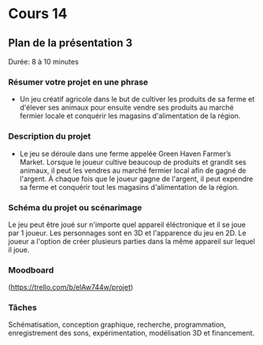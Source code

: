 # Cours 14
## Plan de la présentation 3
Durée: 8 à 10 minutes

### Résumer votre projet en une phrase
- Un jeu créatif agricole dans le but de cultiver les produits de sa ferme et d'élever ses animaux pour ensuite vendre ses produits au marché fermier locale et conquérir les magasins d'alimentation de la région.

### Description du projet 
- Le jeu se déroule dans une ferme appelée Green Haven Farmer’s Market. Lorsque le joueur cultive beaucoup de produits et grandit ses animaux, il peut les vendres au marché fermier local afin de gagné de l'argent. À chaque fois que le joueur gagne de l'argent, il peut expendre sa ferme et conquérir tout les magasins d'alimentation de la région. 

### Schéma du projet ou scénarimage
Le jeu peut être joué sur n'importe quel appareil éléctronique et il se joue par 1 joueur.  Les personnages sont en 3D et l'apparence du jeu en 2D. Le joueur a l'option de créer plusieurs parties dans la même appareil sur lequel il joue.

### Moodboard
(https://trello.com/b/elAw744w/projet)

### Tâches
Schématisation, conception graphique, recherche, programmation, enregistrement des sons, expérimentation, modélisation 3D et financement.
